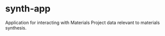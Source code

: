 # synth-app
Application for interacting with Materials Project data relevant to materials synthesis.
